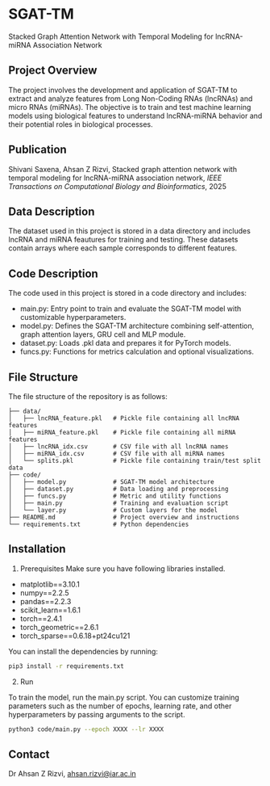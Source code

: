 # SGAT-TM
Stacked Graph Attention Network with Temporal Modeling for lncRNA-miRNA Association Network

## Project Overview
The project involves the development and application of SGAT-TM to extract and analyze features from Long Non-Coding RNAs (lncRNAs) and micro RNAs (miRNAs). The objective is to train and test machine learning models using biological features to understand lncRNA-miRNA behavior and their potential roles in biological processes.
## Publication
Shivani Saxena, Ahsan Z Rizvi, Stacked graph attention network with temporal modeling for lncRNA-miRNA association network, 
  _IEEE Transactions on Computational Biology and Bioinformatics_, 2025

## Data Description
The dataset used in this project is stored in a data directory and includes lncRNA and miRNA feautures for training and testing. These datasets contain arrays where each sample corresponds to different features. 

## Code Description
The code used in this project is stored in a code directory and includes:
* main.py: Entry point to train and evaluate the SGAT-TM model with customizable hyperparameters.
* model.py: Defines the SGAT-TM architecture combining self-attention, graph attention layers, GRU cell and MLP module.
* dataset.py: Loads .pkl data and prepares it for PyTorch models.
* funcs.py: Functions for metrics calculation and optional visualizations.

## File Structure
The file structure of the repository is as follows:
```.
├── data/
│   ├── lncRNA_feature.pkl   # Pickle file containing all lncRNA features
│   ├── miRNA_feature.pkl    # Pickle file containing all miRNA features
│   ├── lncRNA_idx.csv       # CSV file with all lncRNA names
│   ├── miRNA_idx.csv        # CSV file with all miRNA names
│   └── splits.pkl           # Pickle file containing train/test split data
├── code/
│   ├── model.py             # SGAT-TM model architecture
│   ├── dataset.py           # Data loading and preprocessing
│   ├── funcs.py             # Metric and utility functions
│   ├── main.py              # Training and evaluation script
│   └── layer.py             # Custom layers for the model
├── README.md                # Project overview and instructions
└── requirements.txt         # Python dependencies
```

## Installation
1. Prerequisites
Make sure you have following libraries installed.
* matplotlib==3.10.1
* numpy==2.2.5
* pandas==2.2.3
* scikit_learn==1.6.1
* torch==2.4.1
* torch_geometric==2.6.1
* torch_sparse==0.6.18+pt24cu121

You can install the dependencies by running:
```bash
pip3 install -r requirements.txt
```
2. Run

To train the model, run the main.py script. You can customize training parameters such as the number of epochs, learning rate, and other hyperparameters by passing arguments to the script.

```bash
python3 code/main.py --epoch XXXX --lr XXXX
```
## Contact
Dr Ahsan Z Rizvi, ahsan.rizvi@iar.ac.in
